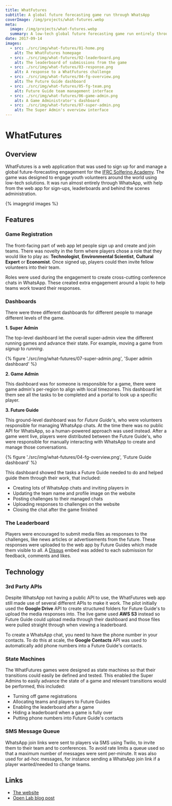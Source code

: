 ```yaml
---
title: WhatFutures
subtitle: A global future forecasting game run through WhatsApp
coverImage: /img/projects/what-futures.webp
meta:
  image: /img/projects/what-futures.webp
  summary: A low-tech global future forecasting game run entirely through WhatsApp
date: 2017-09-14
images:
  - src: ./src/img/what-futures/01-home.png
    alt: The WhatFutures homepage
  - src: ./src/img/what-futures/02-leaderboard.png
    alt: The leaderboard of submissions from the game
  - src: ./src/img/what-futures/03-response.png
    alt: A response to a WhatFutures challenge
  - src: ./src/img/what-futures/04-fg-overview.png
    alt: The Future Guide dashboard
  - src: ./src/img/what-futures/05-fg-team.png
    alt: Future Guide team management interface
  - src: ./src/img/what-futures/06-game-admin.png
    alt: A Game Administrator's dashboard
  - src: ./src/img/what-futures/07-super-admin.png
    alt: The Super Admin's overview interface
---
```


# WhatFutures

## Overview

WhatFutures is a web application that was used to sign up for and manage a global future-forecasting engagement
for the [IFRC Solferino Academy](https://solferinoacademy.com).
The game was designed to engage youth volunteers around the world using low-tech solutions.
It was run almost entirely through WhatsApp, with help from the web app
for sign-ups, leaderboards and behind the scenes administration.

{% imagegrid images %}

## Features

### Game Registration

The front-facing part of web app let people sign up and create and join teams.
There was novelty in the form where players chose a role that they would like to play as:
**Technologist**, **Environmental Scientist**, **Cultural Expert** or **Economist**.
Once signed up, players could then invite fellow volunteers into their team.

Roles were used during the engagement to create cross-cutting conference chats in WhatsApp.
These created extra engagement around a topic to help teams work toward their responses.

### Dashboards

There were three different dashboards for different people to manage different levels of the game.

**1. Super Admin**

The top-level dashboard let the overall super-admin view the different running games
and advance their state.
For example, moving a game from _signup_ to _running_.

{% figure './src/img/what-futures/07-super-admin.png', 'Super admin dashboard' %}

**2. Game Admin**

This dashboard was for someone is responsible for a game,
there were game admin's per-region to align with local timezones.
This dashboard let them see all the tasks to be completed
and a portal to look up a specific player.

**3. Future Guide**

This ground-level dashboard was for _Future Guide_'s, who were volunteers responsible for managing WhatsApp chats.
At the time there was no public API for WhatsApp, so a human-powered approach was used instead.
After a game went live, players were distributed between the Future Guide's,
who were responsible for manually interacting with WhatsApp to create and manage those conversations.

{% figure './src/img/what-futures/04-fg-overview.png', 'Future Guide dashboard' %}

This dashboard showed the tasks a Future Guide needed to do and helped guide them through their work,
that included:

- Creating lots of WhatsApp chats and inviting players in
- Updating the team name and profile image on the website
- Posting challenges to their managed chats
- Uploading responses to challenges on the website
- Closing the chat after the game finished

### The Leaderboard

Players were encouraged to submit media files as responses to the challenges,
like news articles or advertisements from the future.
These responses were uploaded to the web app by Future Guides which made them visible to all.
A [Disqus](https://disqus.com) embed was added to each submission for feedback, comments and likes.

## Technology

### 3rd Party APIs

Despite WhatsApp not having a public API to use, the WhatFutures web app still made use of
several different APIs to make it work.
The pilot initially used the **Google Drive** API to create structured folders
for Future Guide's to upload the media responses into.
The live game used **AWS S3** instead so Future Guide could upload media through their dashboard
and those files were pulled straight through when viewing a leaderboard.

To create a WhatsApp chat, you need to have the phone number in your contacts.
To do this at scale, the **Google Contacts** API was used to automatically add phone numbers into a Future Guide's contacts.

### State Machines

The WhatFutures games were designed as state machines so that their transitions could
easily be defined and tested.
This enabled the Super Admins to easily advance the state of a game
and relevant transitions would be performed, this included:

- Turning off game registrations
- Allocating teams and players to Future Guides
- Enabling the leaderboard after a game
- Hiding a leaderboard when a game is fully over
- Putting phone numbers into Future Guide's contacts

### SMS Message Queue

WhatsApp join links were sent to players via SMS using Twilio,
to invite them to their team and to conferences.
To avoid rate limits a queue used so that a maximum number of messages were sent per-minute.
It was also used for ad-hoc messages, for instance sending a WhatsApp join link
if a player wanted/needed to change teams.

## Links

- [The website](https://whatfutures.org)
- [Open Lab blog post](https://openlab.ncl.ac.uk/research/whatfutures-using-whatsapp-to-engage-youth-volunteers-in-change/)
